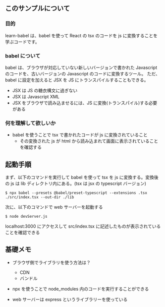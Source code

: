 ## このサンプルについて

### 目的

learn-babel は、babel を使って React の tsx のコードを js に変換することを学ぶコードです。

### babel について

babel は、ブラウザが対応していない新しいバージョンで書かれた Javascript のコードを、古いバージョンの Javascript のコードに変換するツール。
ただ、babel に設定を加えると JSX を JS にトランスパイルすることもできる。

- JSX は JS の糖衣構文に過ぎない
- JSX は Javascript XML
- JSX をブラウザで読み込ませるには、JS に変換(トランスパイル)する必要がある

### 何を理解して欲しいか

- babel を使うことで tsx で書かれたコードが js に変換されていること
  - その変換された js が html から読み込まれて画面に表示されていることを確認する

## 起動手順

まず、以下のコマンドを実行して babel を使って tsx を js に変換する。変換後の js は lib ディレクトリ内にある。(tsx は jsx の typescript バージョン)

```
$ npx babel --presets @babel/preset-typescript --extensions .tsx ./src/index.tsx --out-dir ./lib
```

次に、以下のコマンドで web サーバーを起動する

```
$ node devServer.js
```

localhost:3000 にアクセスして src/index.tsx に記述したものが表示されていることを確認できる

## 基礎メモ

- ブラウザ側でライブラリを使う方法は？

  - CDN
  - バンドル

- npx を使うことで node_modules 内のコードを実行することができる

- web サーバーは express というライブラリーを使っている
